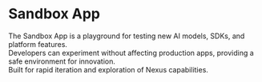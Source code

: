 # Sandbox App

The Sandbox App is a playground for testing new AI models, SDKs, and platform features.  
Developers can experiment without affecting production apps, providing a safe environment for innovation.  
Built for rapid iteration and exploration of Nexus capabilities.
